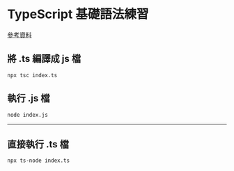 # TypeScript 基礎語法練習
[參考資料](https://pjchender.dev/react/guide-typescript-react-tips/)

## 將 .ts 編譯成 js 檔
    npx tsc index.ts
## 執行 .js 檔 
    node index.js
***
## 直接執行 .ts 檔
    npx ts-node index.ts